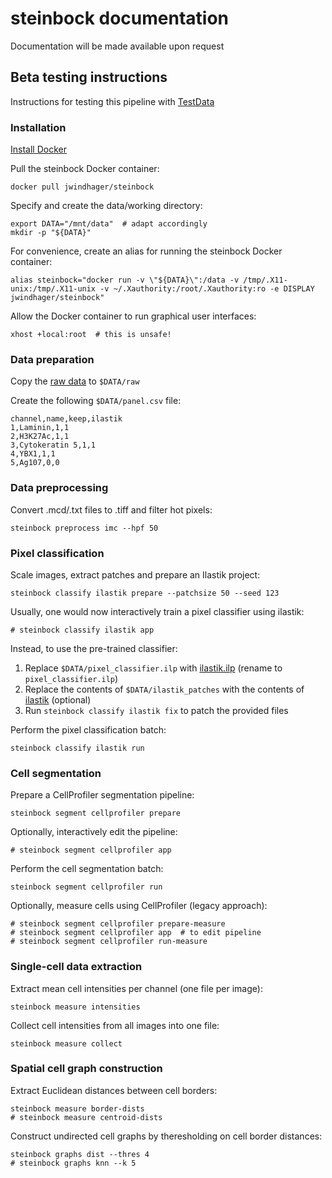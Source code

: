 # steinbock documentation

Documentation will be made available upon request


## Beta testing instructions

Instructions for testing this pipeline with [TestData](https://github.com/BodenmillerGroup/TestData)

### Installation

[Install Docker](https://docs.docker.com/get-docker/)

Pull the steinbock Docker container:

    docker pull jwindhager/steinbock

Specify and create the data/working directory:

    export DATA="/mnt/data"  # adapt accordingly
    mkdir -p "${DATA}"

For convenience, create an alias for running the steinbock Docker container:

    alias steinbock="docker run -v \"${DATA}\":/data -v /tmp/.X11-unix:/tmp/.X11-unix -v ~/.Xauthority:/root/.Xauthority:ro -e DISPLAY jwindhager/steinbock"

Allow the Docker container to run graphical user interfaces:

    xhost +local:root  # this is unsafe!

### Data preparation

Copy the [raw data](https://github.com/BodenmillerGroup/TestData/tree/main/datasets/210308_ImcTestData/raw) to `$DATA/raw`

Create the following `$DATA/panel.csv` file:

    channel,name,keep,ilastik
    1,Laminin,1,1
    2,H3K27Ac,1,1
    3,Cytokeratin 5,1,1
    4,YBX1,1,1
    5,Ag107,0,0

### Data preprocessing

Convert .mcd/.txt files to .tiff and filter hot pixels:

    steinbock preprocess imc --hpf 50

### Pixel classification

Scale images, extract patches and prepare an Ilastik project:

    steinbock classify ilastik prepare --patchsize 50 --seed 123

Usually, one would now interactively train a pixel classifier using ilastik:

    # steinbock classify ilastik app

Instead, to use the pre-trained classifier:
  1. Replace `$DATA/pixel_classifier.ilp` with [ilastik.ilp](https://github.com/BodenmillerGroup/TestData/blob/main/datasets/210308_ImcTestData/ilastik.ilp) (rename to `pixel_classifier.ilp`)
  2. Replace the contents of `$DATA/ilastik_patches` with the contents of [ilastik](https://github.com/BodenmillerGroup/TestData/tree/main/datasets/210308_ImcTestData/analysis/ilastik) (optional)
  3. Run `steinbock classify ilastik fix` to patch the provided files

Perform the pixel classification batch:

    steinbock classify ilastik run

### Cell segmentation

Prepare a CellProfiler segmentation pipeline:

    steinbock segment cellprofiler prepare

Optionally, interactively edit the pipeline:

    # steinbock segment cellprofiler app

Perform the cell segmentation batch:

    steinbock segment cellprofiler run

Optionally, measure cells using CellProfiler (legacy approach):

    # steinbock segment cellprofiler prepare-measure
    # steinbock segment cellprofiler app  # to edit pipeline
    # steinbock segment cellprofiler run-measure

### Single-cell data extraction

Extract mean cell intensities per channel (one file per image):

    steinbock measure intensities

Collect cell intensities from all images into one file:

    steinbock measure collect

### Spatial cell graph construction

Extract Euclidean distances between cell borders:

    steinbock measure border-dists
    # steinbock measure centroid-dists

Construct undirected cell graphs by theresholding on cell border distances:

    steinbock graphs dist --thres 4
    # steinbock graphs knn --k 5
